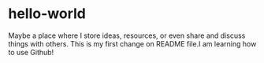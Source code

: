 # hello-world
 Maybe a place where I store ideas, resources, or even share and discuss things with others.
This is my first change on README file.I am learning how to use Github!
